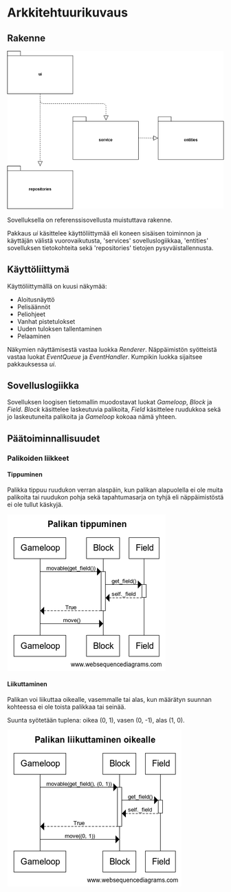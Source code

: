 # Arkkitehtuurikuvaus

## Rakenne

![Pakettikaavio](https://github.com/TanakaAkihiro/ot-harjoitustyo/blob/master/dokumentaatio/kuvat/Pakkauskaavio.png)

Sovelluksella on referenssisovellusta muistuttava rakenne.

Pakkaus *ui* käsittelee käyttöliittymää eli koneen sisäisen toiminnon ja käyttäjän välistä vuorovaikutusta, 'services' sovelluslogiikkaa, 'entities' sovelluksen tietokohteita sekä 'repositories' tietojen pysyväistallennusta.

## Käyttöliittymä
Käyttöliittymällä on kuusi näkymää:
* Aloitusnäyttö
* Pelisäännöt
* Peliohjeet
* Vanhat pistetulokset
* Uuden tuloksen tallentaminen
* Pelaaminen

Näkymien näyttämisestä vastaa luokka *Renderer*. Näppäimistön syötteistä vastaa luokat *EventQueue* ja *EventHandler*. Kumpikin luokka sijaitsee pakkauksessa *ui*.

## Sovelluslogiikka
Sovelluksen loogisen tietomallin muodostavat luokat *Gameloop*, *Block* ja *Field*. *Block* käsittelee laskeutuvia palikoita, *Field* käsittelee ruudukkoa sekä jo laskeutuneita palikoita ja *Gameloop* kokoaa nämä yhteen.

## Päätoiminnallisuudet

### Palikoiden liikkeet

#### Tippuminen
Palikka tippuu ruudukon verran alaspäin, kun palikan alapuolella ei ole muita palikoita tai ruudukon pohja sekä tapahtumasarja on tyhjä eli näppäimistöstä ei ole tullut käskyjä.

![Sekvenssikaavio_palikan_tippuminen](https://github.com/TanakaAkihiro/ot-harjoitustyo/blob/master/dokumentaatio/kuvat/Palikan%20tippuminen.png)

#### Liikuttaminen
Palikan voi liikuttaa oikealle, vasemmalle tai alas, kun määrätyn suunnan kohteessa ei ole toista palikkaa tai seinää.

Suunta syötetään tuplena: oikea (0, 1), vasen (0, -1), alas (1, 0).

![Palikan_liikuttaminen_oikealle](https://github.com/TanakaAkihiro/ot-harjoitustyo/blob/master/dokumentaatio/kuvat/Palikan%20liikuttaminen%20oikealle.png)
